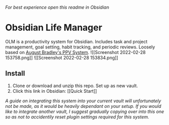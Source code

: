 *For best experience open this readme in Obsidian*
# Obsidian Life Manager
OLM is a productivity system for Obsidian. Includes task and project management, goal setting, habit tracking, and periodic reviews. Loosely based on [August Bradley's PPV System](http://www.augustbradley.com/).
![[Screenshot 2022-02-28 153758.png]]
![[Screenshot 2022-02-28 153834.png]]
## Install
1. Clone or download and unzip this repo. Set up as new vault.
2. Click this link in Obsidian: [[Quick Start]]

*A guide on integrating this system into your current vault will unfortunately not be made, as it would be heavily dependant on your setup. If you would like to integrate another vault, I suggest gradually copying over into this one so as not to accidentily reset plugin settings required for this system.*
